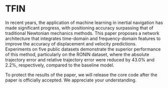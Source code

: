 # TFIN
In recent years, the application of machine learning in inertial navigation has made significant progress, with positioning accuracy surpassing that of traditional Newtonian mechanics methods. This paper proposes a network architecture that integrates time-domain and frequency-domain features to improve the accuracy of displacement and velocity predictions. Experiments on five public datasets demonstrate the superior performance of this method, particularly on the RONIN dataset, where the absolute trajectory error and relative trajectory error were reduced by 43.0% and 2.2%, respectively, compared to the baseline model.

To protect the results of the paper, we will release the core code after the paper is officially accepted. We appreciate your understanding.
